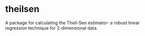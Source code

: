# theilsen
A package for calculating the Theil-Sen estimator- a robust linear regression technique for 2-dimensional data.

